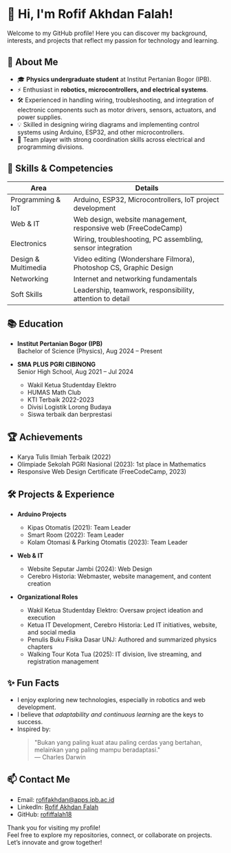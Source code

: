 # 👋 Hi, I'm Rofif Akhdan Falah!

Welcome to my GitHub profile! Here you can discover my background, interests, and projects that reflect my passion for technology and learning.

## 🌱 About Me

- 🎓 **Physics undergraduate student** at Institut Pertanian Bogor (IPB).
- ⚡ Enthusiast in **robotics, microcontrollers, and electrical systems**.
- 🛠️ Experienced in handling wiring, troubleshooting, and integration of electronic components such as motor drivers, sensors, actuators, and power supplies.
- 💡 Skilled in designing wiring diagrams and implementing control systems using Arduino, ESP32, and other microcontrollers.
- 🤝 Team player with strong coordination skills across electrical and programming divisions.

## 🚀 Skills & Competencies

| Area                     | Details                                                         |
|--------------------------|-----------------------------------------------------------------|
| Programming & IoT        | Arduino, ESP32, Microcontrollers, IoT project development       |
| Web & IT                 | Web design, website management, responsive web (FreeCodeCamp)   |
| Electronics              | Wiring, troubleshooting, PC assembling, sensor integration      |
| Design & Multimedia      | Video editing (Wondershare Filmora), Photoshop CS, Graphic Design|
| Networking               | Internet and networking fundamentals                            |
| Soft Skills              | Leadership, teamwork, responsibility, attention to detail       |

## 📚 Education

- **Institut Pertanian Bogor (IPB)**  
  Bachelor of Science (Physics), Aug 2024 – Present

- **SMA PLUS PGRI CIBINONG**  
  Senior High School, Aug 2021 – Jul 2024  
  - Wakil Ketua Studentday Elektro  
  - HUMAS Math Club  
  - KTI Terbaik 2022-2023  
  - Divisi Logistik Lorong Budaya  
  - Siswa terbaik dan berprestasi

## 🏆 Achievements

- Karya Tulis Ilmiah Terbaik (2022)
- Olimpiade Sekolah PGRI Nasional (2023): 1st place in Mathematics
- Responsive Web Design Certificate (FreeCodeCamp, 2023)

## 🛠️ Projects & Experience

- **Arduino Projects**  
  - Kipas Otomatis (2021): Team Leader  
  - Smart Room (2022): Team Leader  
  - Kolam Otomasi & Parking Otomatis (2023): Team Leader

- **Web & IT**  
  - Website Seputar Jambi (2024): Web Design  
  - Cerebro Historia: Webmaster, website management, and content creation

- **Organizational Roles**  
  - Wakil Ketua Studentday Elektro: Oversaw project ideation and execution  
  - Ketua IT Development, Cerebro Historia: Led IT initiatives, website, and social media  
  - Penulis Buku Fisika Dasar UNJ: Authored and summarized physics chapters  
  - Walking Tour Kota Tua (2025): IT division, live streaming, and registration management

## ✨ Fun Facts

- I enjoy exploring new technologies, especially in robotics and web development.
- I believe that *adaptability and continuous learning* are the keys to success.
- Inspired by:  
  > "Bukan yang paling kuat atau paling cerdas yang bertahan, melainkan yang paling mampu beradaptasi."  
  > — Charles Darwin

## 📫 Contact Me

- Email: rofifakhdan@apps.ipb.ac.id
- LinkedIn: [Rofif Akhdan Falah](https://www.linkedin.com/in/rofif-akhdan-falah-095933323/)
- GitHub: [rofiffalah18](https://github.com/rofiffalah18)

Thank you for visiting my profile!  
Feel free to explore my repositories, connect, or collaborate on projects. Let’s innovate and grow together!
